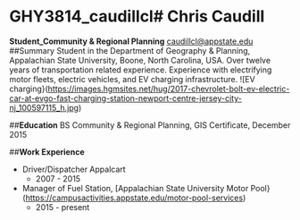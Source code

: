 # GHY3814_caudillcl# Chris Caudill
**Student_Community & Regional Planning**
caudillcl@appstate.edu
##Summary
Student in the Department of Geography & Planning, Appalachian State University, Boone, North Carolina, USA.  Over twelve years of transportation related experience.  Experience with electrifying motor fleets, electric vehicles, and EV charging infrastructure.  ![EV charging}(https://images.hgmsites.net/hug/2017-chevrolet-bolt-ev-electric-car-at-evgo-fast-charging-station-newport-centre-jersey-city-nj_100597115_h.jpg)

##**Education**
 BS Community & Regional Planning, GIS Certificate, December 2015

##**Work Experience**

- Driver/Dispatcher Appalcart
   - 2007 - 2015
 - Manager of Fuel Station, [Appalachian State University Motor Pool}(https://campusactivities.appstate.edu/motor-pool-services)
    - 2015 - present
